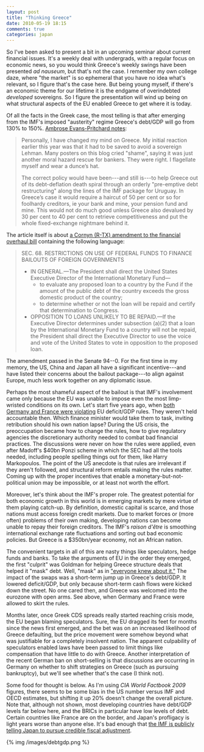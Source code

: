 ```yaml
---
layout: post
title: "Thinking Greece"
date: 2010-05-19 18:15
comments: true
categories: japan
---
```


So I've been asked to present a bit in an upcoming seminar about current
financial issues. It's a weekly deal with undergrads, with a regular focus on
economic news, so you would think Greece's weekly swings have been presented
_ad nauseum_, but that's not the case. I remember my own college daze, where
"the market" is so ephemeral that you have no idea what's relevant, so I figure
that's the case here. But being young myself, if there's an economic theme for
our lifetime it is the endgame of overindebted _developed_ sovereigns. So I
figure the presentation will wind up being on what structural aspects of the EU
enabled Greece to get where it is today.

Of all the facts in the Greek case, the most telling is that after emerging from
the IMF's imposed "austerity" regime Greece's debt/GDP will go from 130% to
150%. [Ambrose Evans-Pritchard notes][ambrose]:

> Personally, I have changed my mind on Greece. My initial reaction earlier this
> year was that it had to be saved to avoid a sovereign Lehman. Many posters on
> this blog cried "shame", saying it was just another moral hazard rescue for
> bankers. They were right. I flagellate myself and wear a dunce’s hat.
>
> The correct policy would have been---and still is---to help Greece out
> of its debt-deflation death spiral through an orderly "pre-emptive debt
> restructuring" along the lines of the IMF package for Uruguay. In Greece’s
> case it would require a haircut of 50 per cent or so for foolhardy creditors,
> ie your bank and mine, your pension fund and mine. This would not do much
> good unless Greece also devalued by 30 per cent to 40 per cent to retrieve
> competitiveness and put the whole fixed-exchange nightmare behind it.

The article itself is about [a Cornyn (R-TX) amendment to the financial overhaul
bill][cornyn] containing the following language:

> SEC. 68. RESTRICTIONS ON USE OF FEDERAL FUNDS TO FINANCE BAILOUTS OF FOREIGN
> GOVERNMENTS
> 
> * IN GENERAL.—The President shall direct the United States Executive Director of
>   the International Monetary Fund—
>   * to evaluate any proposed loan to a country by the Fund if the amount of
>     the public debt of the country exceeds the gross domestic product of the
>     country;
>   * to determine whether or not the loan will
>     be repaid and certify that determination to Congress.
> * OPPOSITION TO LOANS UNLIKELY TO BE REPAID.—If the Executive Director
>   determines under subsection (a)(2) that a loan by the International Monetary
>   Fund to a country will not be repaid, the President shall direct the
>   Executive Director to use the voice and vote of the United States to vote in
>   opposition to the proposed loan.

The amendment passed in the Senate 94--0. For the first time in my memory, the
US, China and Japan all have a significant incentive---and have listed their
concerns about the bailout package---to align against Europe, much less work
together on any diplomatic issue.

Perhaps the most shameful aspect of the bailout is that IMF's involvement came
only because the EU was unable to impose even the most limp-wristed conditions
on its own. Let's start five years ago, when [both Germany and France were
violating][violating] EU deficit/GDP rules. They weren't held accountable
then. Which finance minister would take them to task, inviting retribution
should his own nation lapse? During the US crisis, the preoccupation became how
to change the rules, how to give regulatory agencies the discretionary authority
needed to combat bad financial practices. The discussions were never on how the
rules were applied, even after Madoff's $40bn Ponzi scheme in which the SEC had
all the tools needed, including people spelling things out for them, like Harry
Markopoulos. The point of the US anecdote is that rules are irrelevant if they
aren't followed, and structural reform entails making the rules matter. Coming
up with the proper incentives that enable a monetary-but-not-political union may
be impossible, or at least not worth the effort.

Moreover, let's think about the IMF's proper role. The greatest potential for
both economic growth in this world is in emerging markets by mere virtue of
them playing catch-up. By definition, domestic capital is scarce, and those
nations must access foreign credit markets. Due to market forces or (more often)
problems of their own making, developing nations can become unable to repay
their foreign creditors. The IMF's _raison d'être_ is smoothing international
exchange rate fluctuations and sorting out bad economic policies. But Greece is
a $350bn/year economy, not an African nation.

The convenient targets in all of this are nasty things like speculators, hedge
funds and banks. To take the arguments of EU in the order they emerged, the
first "culprit" was Goldman for helping Greece structure deals that helped
it "mask" debt. Well, "mask" as in ["everyone knew about it."][everyone] The
impact of the swaps was a short-term jump up in Greece's debt/GDP. It lowered
deficit/GDP, but only because short-term cash flows were kicked down the
street. No one cared then, and Greece was welcomed into the eurozone with open
arms. See above, when Germany and France were allowed to skirt the rules.

Months later, once Greek CDS spreads really started reaching crisis mode, the
EU began blaming speculators. Sure, the EU dragged its feet for months since
the news first emerged, and the bet was on an increased likelihood of Greece
defaulting, but the price movement were somehow beyond what was justifiable for
a completely insolvent nation. The apparent culpability of speculators enabled
laws have been passed to limit things like compensation that have little to do
with Greece. Another interpretation of the recent German ban on short-selling
is that discussions are occurring in Germany on whether to shift strategies on
Greece (such as pursuing bankruptcy), but we'll see whether that's the case (I
think not).

Some food for thought is below. As I'm using _CIA World Factbook 2009_ figures,
there seems to be some bias in the US number versus IMF and OECD estimates,
but shifting it up 20% doesn't change the overall picture. Note that, although
not shown, most developing countries have debt/GDP levels far below here, and
the BRICs in particular have low levels of debt. Certain countries like France
are on the border, and Japan's profligacy is light years worse than anyone
else. It's bad enough that [the IMF is publicly telling Japan to pursue credible
fiscal adjustment][japan].

<object type="image/svg+xml" data="/images/debtgdp.svg" style="width:400px;height:400px">
{% img /images/debtgdp.png %}
</object>

  [ambrose]:http://blogs.telegraph.co.uk/finance/ambroseevans-pritchard/100005734/congress-blocks-indiscriminate-imf-aid-for-europe/
  [cornyn]:http://cornyn.senate.gov/public/?a=Files.Serve&File_id=a06cc378-d824-4a41-b1fe-3cf254a73316
  [violating]:http://cornyn.senate.gov/public/?a=Files.Serve&File_id=a06cc378-d824-4a41-b1fe-3cf254a73316
  [everyone]:http://www.risk.net/risk-magazine/feature/1498135/revealed-goldman-sachs-mega-deal-greece
  [japan]:http://www.bloomberg.com/apps/news?pid=20601087&sid=aSTgkamT7kRM
